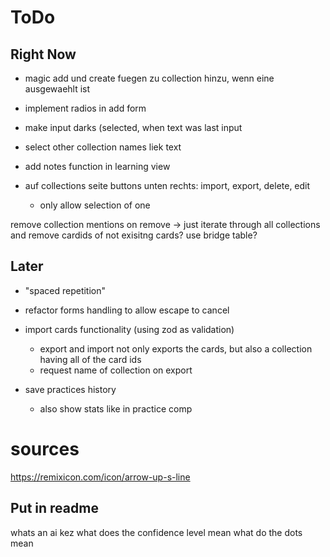 # ToDo

## Right Now

- magic add und create fuegen zu collection hinzu, wenn eine ausgewaehlt ist
- implement radios in add form

- make input darks (selected, when text was last input

- select other collection names liek text

- add notes function in learning view
- auf collections seite buttons unten rechts: import, export, delete, edit
  - only allow selection of one

remove collection mentions on remove -> just iterate through all collections and remove cardids of not exisitng cards? use bridge table?

## Later

- "spaced repetition"

- refactor forms handling to allow escape to cancel
- import cards functionality (using zod as validation)
  - export and import not only exports the cards, but also a collection having all of the card ids
  - request name of collection on export

- save practices history
  - also show stats like in practice comp

# sources

https://remixicon.com/icon/arrow-up-s-line

## Put in readme

whats an ai kez
what does the confidence level mean
what do the dots mean
